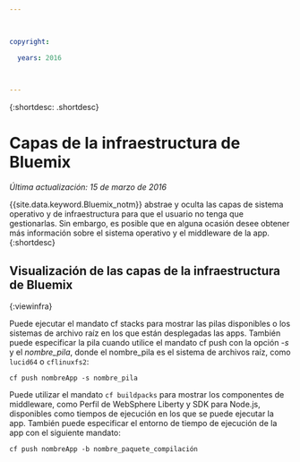 ```yaml
---

 

copyright:

  years: 2016

 

---
```


{:shortdesc: .shortdesc}

#  Capas de la infraestructura de Bluemix

*Última actualización: 15 de marzo de 2016*

{{site.data.keyword.Bluemix_notm}} abstrae y oculta las capas de sistema operativo y de infraestructura para que el usuario no tenga que gestionarlas. Sin embargo, es posible que en alguna ocasión desee obtener más información sobre el sistema operativo y el middleware de la app.
{:shortdesc}

## Visualización de las capas de la infraestructura de Bluemix
{:viewinfra}

Puede ejecutar el mandato cf stacks para mostrar las pilas disponibles o los sistemas de archivo raíz en los que están desplegadas las apps. También puede especificar la pila cuando utilice el mandato cf push con la opción *-s* y el *nombre_pila*, donde el nombre_pila es el sistema de archivos raíz, como `lucid64` o `cflinuxfs2`:
```
cf push nombreApp -s nombre_pila
```
Puede utilizar el mandato `cf buildpacks` para mostrar los componentes de middleware, como Perfil de WebSphere Liberty y SDK para Node.js, disponibles como tiempos de ejecución en los que se puede ejecutar la app. También puede especificar el entorno de tiempo de ejecución de la app con el siguiente mandato:
```
cf push nombreApp -b nombre_paquete_compilación
```
